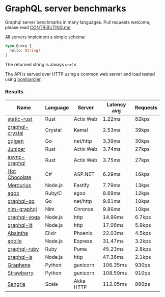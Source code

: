 <!-- README.md is generated from README.ecr, do not edit -->

# GraphQL server benchmarks

Graphql server benchmarks in many languages. Pull requests welcome, please read [CONTRIBUTING.md](CONTRIBUTING.md)

All servers implement a simple schema:

```graphql
type Query {
  hello: String!
}
```

The returned string is always `world`.

The API is served over HTTP using a common web server and load tested using [bombardier](https://github.com/codesenberg/bombardier).

### Results

| Name                          | Language      | Server          | Latency avg      | Requests      |
| ----------------------------  | ------------- | --------------- | ---------------- | ------------- |
| [static-rust](https://actix.rs/) | Rust | Actix Web | 1.22ms | 82kps |
| [graphql-crystal](https://github.com/graphql-crystal/graphql) | Crystal | Kemal | 2.53ms | 39kps |
| [gqlgen](https://github.com/99designs/gqlgen) | Go | net/http | 3.39ms | 30kps |
| [Juniper](https://github.com/graphql-rust/juniper) | Rust | Actix Web | 3.74ms | 27kps |
| [async-graphql](https://github.com/async-graphql/async-graphql) | Rust | Actix Web | 3.75ms | 27kps |
| [Hot Chocolate](https://github.com/ChilliCream/hotchocolate) | C# | ASP.NET | 6.29ms | 16kps |
| [Mercurius](https://github.com/mercurius-js/mercurius) | Node.js | Fastify | 7.79ms | 13kps |
| [agoo](https://github.com/ohler55/agoo) | Ruby/C | agoo | 8.69ms | 12kps |
| [graphql-go](https://github.com/graphql-go/graphql) | Go | net/http | 9.61ms | 10kps |
| [nim-graphql](https://github.com/status-im/nim-graphql) | Nim | Chronos | 9.86ms | 10kps |
| [graphql-yoga](https://github.com/dotansimha/graphql-yoga) | Node.js | http | 14.99ms | 6.7kps |
| [graphql-jit](https://github.com/zalando-incubator/graphql-jit) | Node.js | http | 17.06ms | 5.9kps |
| [Absinthe](https://github.com/absinthe-graphql/absinthe) | Elixir | Phoenix | 22.03ms | 4.5kps |
| [apollo](https://github.com/apollographql/apollo-server) | Node.js | Express | 31.47ms | 3.2kps |
| [graphql-ruby](https://github.com/rmosolgo/graphql-ruby) | Ruby | Puma | 45.23ms | 2.8kps |
| [graphql-js](https://github.com/graphql/graphql-js) | Node.js | http | 47.36ms | 2.1kps |
| [Graphene](https://github.com/graphql-python/graphene) | Python | gunicorn | 106.35ms | 930ps |
| [Strawberry](https://github.com/strawberry-graphql/strawberry) | Python | gunicorn | 108.59ms | 910ps |
| [Sangria](https://github.com/sangria-graphql/sangria) | Scala | Akka HTTP | 112.05ms | 880ps |
